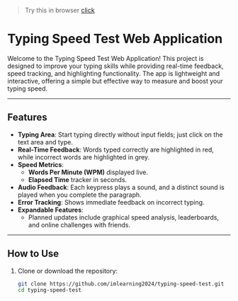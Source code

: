> Try this in browser [click](https://imlearning2024.github.io/speed/)

# Typing Speed Test Web Application

Welcome to the Typing Speed Test Web Application! This project is designed to improve your typing skills while providing real-time feedback, speed tracking, and highlighting functionality. The app is lightweight and interactive, offering a simple but effective way to measure and boost your typing speed.

---

## **Features**
- **Typing Area**: Start typing directly without input fields; just click on the text area and type.
- **Real-Time Feedback**: Words typed correctly are highlighted in red, while incorrect words are highlighted in grey.
- **Speed Metrics**:
  - **Words Per Minute (WPM)** displayed live.
  - **Elapsed Time** tracker in seconds.
- **Audio Feedback**: Each keypress plays a sound, and a distinct sound is played when you complete the paragraph.
- **Error Tracking**: Shows immediate feedback on incorrect typing.
- **Expandable Features**:
  - Planned updates include graphical speed analysis, leaderboards, and online challenges with friends.

---

## **How to Use**
1. Clone or download the repository:
   ```bash
   git clone https://github.com/imlearning2024/typing-speed-test.git
   cd typing-speed-test
